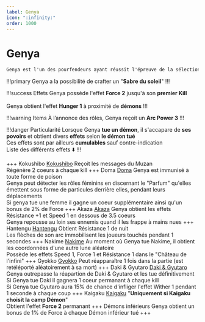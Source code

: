 ```yaml
---
label: Genya
icon: ":infinity:"
order: 1000
---
```


# Genya

```txt
Genya est l'un des pourfendeurs ayant réussit l'épreuve de la sélection finale 
```

!!!primary
Genya a la possibilité de crafter un "**Sabre du soleil**"
!!!

!!!success Effets
Genya possède l'effet **Force 2** jusqu'à son **premier Kill** <br>
<br>
Genya obtient l'effet **Hunger 1** à proximité de **démons**
!!!

!!!warning Items
À l’annonce des rôles, Genya reçoit un **Arc Power 3**
!!!

!!!danger Particularité
Lorsque Genya **tue un démon**, il s'accapare de **ses povoirs** et obtient divers **effets** selon **le démon tué** <br>
Ces effets sont par ailleurs **cumulables** sauf contre-indication <br>
Liste des différents effets :arrow_down:
!!!

+++ Kokushibo
[Kokushibo](../demon/kokushibo)
Reçoit les messages du Muzan <br>
Régénère 2 coeurs à chaque kill
+++ Doma 
[Doma](../demon/demon)
Genya est immunisé à toute forme de poison <br>
Genya peut détecter les rôles féminins en discernant le "Parfum" qu'elles émettent sous forme de particules derrière elles, pendant leurs déplacements <br>
Si genya tue une femme il gagne un coeur supplémentaire ainsi qu'un bonus de 2% de Force
+++ Akaza
[Akaza](../demon/akaza)
Genya obtient les effets Résistance +1 et Speed 1 en dessous de 3.5 coeurs <br>
Genya repousse au loin ses ennemis quand il les frappe à mains nues
+++ Hantengu
[Hantengu](../demon/hantengu)
Obtient Résistance 1 de nuit <br>
Les flèches de son arc immobilisent les joueurs touchés pendant 1 secondes
+++ Nakime
[Nakime](../demon/nakime)
Au moment où Genya tue Nakime, il obtient les coordonnées d'une autre lune aléatoire <br>
Possède les effets Speed 1, Force 1 et Résistance 1 dans le "Château de l'infini"
+++ Gyokko
[Gyokko](../demon/Gyokko)
Peut réapparaître 1 fois dans la partie (est retéléporté aléatoirement à sa mort)
+++ Daki & Gyutaro
[Daki & Gyutaro](../demon/daki_gyutaro)
Genya outrepasse la réapartion de Daki & Gyutaro et les tue définitivement <br>
Si Genya tue Daki il gagnera 1 coeur permanant à chaque kill <br>
Si Genya tue Gyutaro aura 15% de chance d'infliger l'effet Wither 1 pendant 1 seconde à chaque coup
+++ Kaigaku
[Kaigaku](../demon/Kaigaku)
"**Uniquement si Kaigaku choisit la camp Démon**" <br>
Obtient l'effet **Force 2** permanant
+++ Démons inférieurs
Genya obtient un bonus de 1% de Force à chaque Démon inférieur tué
+++



